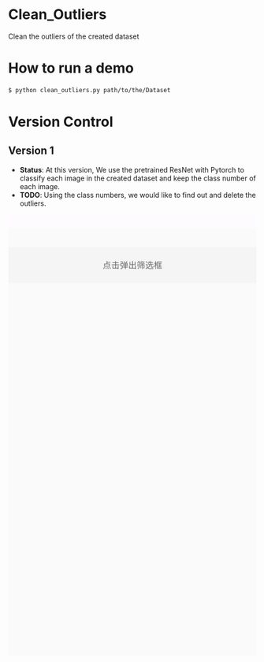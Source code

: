 # Clean_Outliers
Clean the outliers of the created dataset

# How to run a demo
```sh
$ python clean_outliers.py path/to/the/Dataset
```

# Version Control
## Version 1
- **Status**: At this version, We use the pretrained ResNet with Pytorch to classify each image in the created dataset and keep the class number of each image.
- **TODO**: Using the class numbers, we would like to find out and delete the outliers.

![image](https://github.com/872822645/danxuankuangDemo/blob/master/1.jpg)
